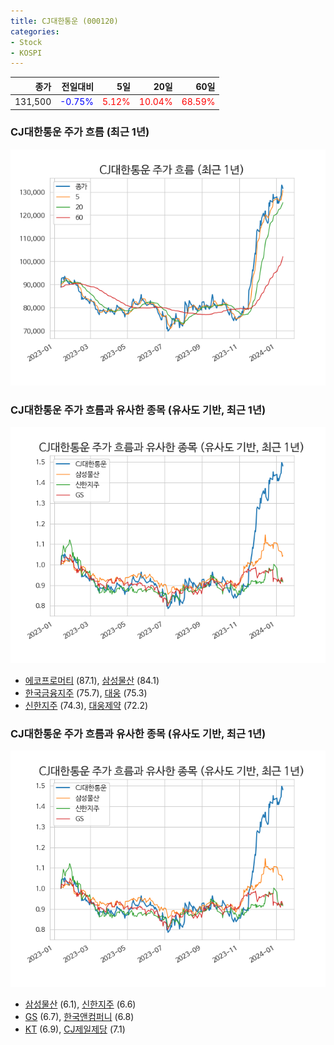 ```yaml
---
title: CJ대한통운 (000120)
categories:
- Stock
- KOSPI
---
```


|종가|전일대비|5일|20일|60일|
|---:|-------:|--:|---:|---:|
|131,500|<span style="color: blue">-0.75%</span>|<span style="color: red">5.12%</span>|<span style="color: red">10.04%</span>|<span style="color: red">68.59%</span>|

<!-- more -->
### CJ대한통운 주가 흐름 (최근 1년)
![000120](/assets/images/stock/000120.png)


### CJ대한통운 주가 흐름과 유사한 종목 (유사도 기반, 최근 1년)
![000120](/assets/images/stock/000120_sim.png)

- [에코프로머티](/450080/) (87.1), [삼성물산](/028260/) (84.1)
- [한국금융지주](/071050/) (75.7), [대웅](/003090/) (75.3)
- [신한지주](/055550/) (74.3), [대웅제약](/069620/) (72.2)


### CJ대한통운 주가 흐름과 유사한 종목 (유사도 기반, 최근 1년)
![000120](/assets/images/stock/000120_sim.png)

- [삼성물산](/028260/) (6.1), [신한지주](/055550/) (6.6)
- [GS](/078930/) (6.7), [한국앤컴퍼니](/000240/) (6.8)
- [KT](/030200/) (6.9), [CJ제일제당](/097950/) (7.1)